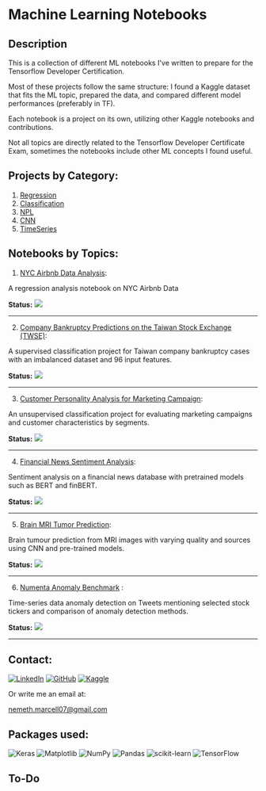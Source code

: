 # Machine Learning Notebooks


## Description

<p>This is a collection of different ML notebooks I've written to prepare for the Tensorflow Developer Certification.</p>
Most of these projects follow the same structure: I found a Kaggle dataset that fits the ML topic, prepared the data, and compared different model performances (preferably in TF). 

Each notebook is a project on its own, utilizing other Kaggle notebooks and contributions.

Not all topics are directly related to the Tensorflow Developer Certificate Exam, sometimes the notebooks include other ML concepts I found useful.


## Projects by Category:

 1) [Regression](1-Regression)
 2) [Classification](2-Classification)
 3) [NPL](3-NLP)
 4) [CNN](4-CNN)
 5) [TimeSeries](5-TimeSeries)
 

## Notebooks by Topics:

1) [NYC Airbnb Data Analysis](1-Regression/AirbnbEDA.ipynb): 
   
A regression analysis notebook on NYC Airbnb Data

**Status:** ![](https://geps.dev/progress/60)

***

2) [Company Bankruptcy Predictions on the Taiwan Stock Exchange (TWSE)](2-Classification/CompanyBankruptcyPrediction/BankruptcyPred.ipynb): 
   
A supervised classification project for Taiwan company bankruptcy cases with an imbalanced dataset and 96 input features.

**Status:** ![](https://geps.dev/progress/70)

---

3) [Customer Personality Analysis for Marketing Campaign](2-Classification/CustomerPersonalityAnalysis/CustomerAnalysis.ipynb):

An unsupervised classification project for evaluating marketing campaigns and customer characteristics by segments.

**Status:** ![](https://geps.dev/progress/60)

---

4) [Financial News Sentiment Analysis](3-NLP/FinancialNewsNLP.ipynb):

Sentiment analysis on a financial news database with pretrained models such as BERT and finBERT.

**Status:** ![](https://geps.dev/progress/80)

---

5) [Brain MRI Tumor Prediction](4-CNN/BrainTumourPrediction.ipynb):

Brain tumour prediction from MRI images with varying quality and sources using CNN and pre-trained models. 

**Status:** ![](https://geps.dev/progress/30)

---

6) [Numenta Anomaly Benchmark](5-TimeSeries/NumentaAnomalyBenchmark.ipynb) :

Time-series data anomaly detection on Tweets mentioning selected stock tickers and comparison of anomaly detection methods.

**Status:** ![](https://geps.dev/progress/99)

---

## Contact:

[![LinkedIn](https://img.shields.io/badge/linkedin-%230077B5.svg?style=for-the-badge&logo=linkedin&logoColor=white)](https://www.linkedin.com/in/m-nemeth/)
[![GitHub](https://img.shields.io/badge/github-%23121011.svg?style=for-the-badge&logo=github&logoColor=white)](https://github.com/marci-nemeth)
[![Kaggle](https://img.shields.io/badge/Kaggle-035a7d?style=for-the-badge&logo=kaggle&logoColor=white)](https://www.kaggle.com/marcellnmeth)

Or write me an email at:

<a>nemeth.marcell07@gmail.com</a>

## Packages used:
![Keras](https://img.shields.io/badge/Keras-%23D00000.svg?style=for-the-badge&logo=Keras&logoColor=white)
![Matplotlib](https://img.shields.io/badge/Matplotlib-%23ffffff.svg?style=for-the-badge&logo=Matplotlib&logoColor=black)
![NumPy](https://img.shields.io/badge/numpy-%23013243.svg?style=for-the-badge&logo=numpy&logoColor=white)
![Pandas](https://img.shields.io/badge/pandas-%23150458.svg?style=for-the-badge&logo=pandas&logoColor=white)
![scikit-learn](https://img.shields.io/badge/scikit--learn-%23F7931E.svg?style=for-the-badge&logo=scikit-learn&logoColor=white)
![TensorFlow](https://img.shields.io/badge/TensorFlow-%23FF6F00.svg?style=for-the-badge&logo=TensorFlow&logoColor=white)


## To-Do
